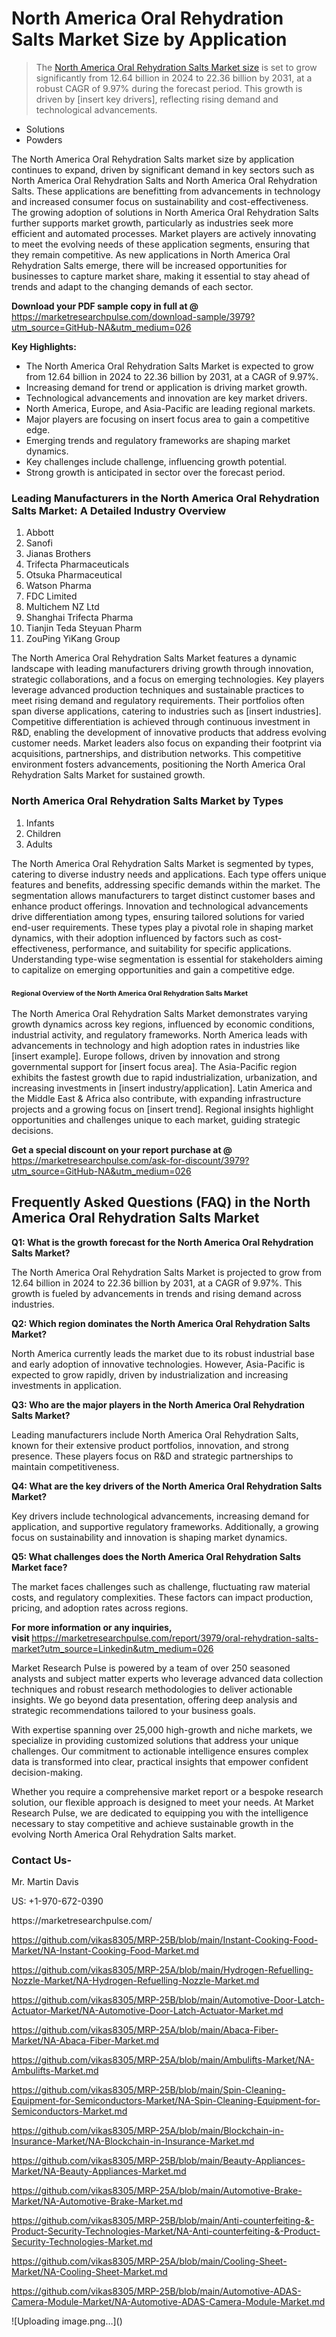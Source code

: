 <h1>North America Oral Rehydration Salts Market&nbsp;Size by Application</h1><blockquote><p>The <a href="https://marketresearchpulse.com/download-sample/3979?utm_source=GitHub-NA&amp;utm_medium=026">North America Oral Rehydration Salts Market size</a> is set to grow significantly from 12.64 billion in 2024 to 22.36 billion by 2031, at a robust CAGR of 9.97% during the forecast period. This growth is driven by [insert key drivers], reflecting rising demand and technological advancements.</p></blockquote><ul><li>Solutions <li> Powders</li></ul><p>The North America Oral Rehydration Salts market size by application continues to expand, driven by significant demand in key sectors such as North America Oral Rehydration Salts and North America Oral Rehydration Salts. These applications are benefitting from advancements in technology and increased consumer focus on sustainability and cost-effectiveness. The growing adoption of solutions in North America Oral Rehydration Salts further supports market growth, particularly as industries seek more efficient and automated processes. Market players are actively innovating to meet the evolving needs of these application segments, ensuring that they remain competitive. As new applications in North America Oral Rehydration Salts emerge, there will be increased opportunities for businesses to capture market share, making it essential to stay ahead of trends and adapt to the changing demands of each sector.</p><p><strong>Download your PDF sample copy in full at @ </strong><a href="https://marketresearchpulse.com/download-sample/3979?utm_source=GitHub-NA&amp;utm_medium=026">https://marketresearchpulse.com/download-sample/3979?utm_source=GitHub-NA&amp;utm_medium=026</a></p><p><strong>Key Highlights: </strong></p><ul><li>The North America Oral Rehydration Salts Market is expected to grow from 12.64 billion in 2024 to 22.36 billion by 2031, at a CAGR of 9.97%.</li><li>Increasing demand for trend or application is driving market growth.</li><li>Technological advancements and innovation are key market drivers.</li><li>North America, Europe, and Asia-Pacific are leading regional markets.</li><li>Major players are focusing on insert focus area to gain a competitive edge.</li><li>Emerging trends and regulatory frameworks are shaping market dynamics.</li><li>Key challenges include challenge, influencing growth potential.</li><li>Strong growth is anticipated in sector over the forecast period.</li></ul><h3>Leading Manufacturers in the North America Oral Rehydration Salts Market: A Detailed Industry Overview</h3><ol><li>Abbott</li><li>Sanofi</li><li>Jianas Brothers</li><li>Trifecta Pharmaceuticals</li><li>Otsuka Pharmaceutical</li><li>Watson Pharma</li><li>FDC Limited</li><li>Multichem NZ Ltd</li><li>Shanghai Trifecta Pharma</li><li>Tianjin Teda Steyuan Pharm</li><li>ZouPing YiKang Group</li></ol><div class="flex max-w-full flex-col flex-grow"><div class="min-h-8 text-message flex w-full flex-col items-end gap-2 whitespace-normal break-words [.text-message+&amp;]:mt-5" dir="auto" data-message-author-role="assistant" data-message-id="fd8432e4-4910-450d-b182-61b7bfb0a01f" data-message-model-slug="gpt-4o"><div class="flex w-full flex-col gap-1 empty:hidden first:pt-[3px]"><div class="markdown prose w-full break-words dark:prose-invert light"><p>The North America Oral Rehydration Salts Market features a dynamic landscape with leading manufacturers driving growth through innovation, strategic collaborations, and a focus on emerging technologies. Key players leverage advanced production techniques and sustainable practices to meet rising demand and regulatory requirements. Their portfolios often span diverse applications, catering to industries such as [insert industries]. Competitive differentiation is achieved through continuous investment in R&amp;D, enabling the development of innovative products that address evolving customer needs. Market leaders also focus on expanding their footprint via acquisitions, partnerships, and distribution networks. This competitive environment fosters advancements, positioning the North America Oral Rehydration Salts Market for sustained growth.</p></div></div></div></div><h3>North America Oral Rehydration Salts Market by Types</h3><ol><li>Infants <li> Children <li> Adults</li></ol><div class="flex max-w-full flex-col flex-grow"><div class="min-h-8 text-message flex w-full flex-col items-end gap-2 whitespace-normal break-words [.text-message+&amp;]:mt-5" dir="auto" data-message-author-role="assistant" data-message-id="084470be-0bb7-4664-bddf-5156b4f41249" data-message-model-slug="gpt-4o-mini"><div class="flex w-full flex-col gap-1 empty:hidden first:pt-[3px]"><div class="markdown prose w-full break-words dark:prose-invert light"><p>The North America Oral Rehydration Salts Market is segmented by types, catering to diverse industry needs and applications. Each type offers unique features and benefits, addressing specific demands within the market. The segmentation allows manufacturers to target distinct customer bases and enhance product offerings. Innovation and technological advancements drive differentiation among types, ensuring tailored solutions for varied end-user requirements. These types play a pivotal role in shaping market dynamics, with their adoption influenced by factors such as cost-effectiveness, performance, and suitability for specific applications. Understanding type-wise segmentation is essential for stakeholders aiming to capitalize on emerging opportunities and gain a competitive edge.</p></div></div></div></div><h3><span style="font-size: 11px;">Regional Overview of the North America Oral Rehydration Salts Market</span></h3><div class="flex max-w-full flex-col flex-grow"><div class="min-h-8 text-message flex w-full flex-col items-end gap-2 whitespace-normal break-words [.text-message+&amp;]:mt-5" dir="auto" data-message-author-role="assistant" data-message-id="e9038762-ce64-4e30-91c9-9bd413514231" data-message-model-slug="gpt-4o-mini"><div class="flex w-full flex-col gap-1 empty:hidden first:pt-[3px]"><div class="markdown prose w-full break-words dark:prose-invert light"><p>The North America Oral Rehydration Salts Market demonstrates varying growth dynamics across key regions, influenced by economic conditions, industrial activity, and regulatory frameworks. North America leads with advancements in technology and high adoption rates in industries like [insert example]. Europe follows, driven by innovation and strong governmental support for [insert focus area]. The Asia-Pacific region exhibits the fastest growth due to rapid industrialization, urbanization, and increasing investments in [insert industry/application]. Latin America and the Middle East &amp; Africa also contribute, with expanding infrastructure projects and a growing focus on [insert trend]. Regional insights highlight opportunities and challenges unique to each market, guiding strategic decisions.</p></div></div></div></div><p><strong>Get a special discount on your report purchase at @ </strong><a href="https://marketresearchpulse.com/ask-for-discount/3979?utm_source=GitHub-NA&amp;utm_medium=026">https://marketresearchpulse.com/ask-for-discount/3979?utm_source=GitHub-NA&amp;utm_medium=026</a></p><h2>Frequently Asked Questions (FAQ) in the North America Oral Rehydration Salts Market</h2><p><strong>Q1: What is the growth forecast for the North America Oral Rehydration Salts Market?</strong></p><p>The North America Oral Rehydration Salts Market is projected to grow from 12.64 billion in 2024 to 22.36 billion by 2031, at a CAGR of 9.97%. This growth is fueled by advancements in trends and rising demand across industries.</p><p><strong>Q2: Which region dominates the North America Oral Rehydration Salts Market?</strong></p><p>North America currently leads the market due to its robust industrial base and early adoption of innovative technologies. However, Asia-Pacific is expected to grow rapidly, driven by industrialization and increasing investments in application.</p><p><strong>Q3: Who are the major players in the North America Oral Rehydration Salts Market?</strong></p><p>Leading manufacturers include North America Oral Rehydration Salts, known for their extensive product portfolios, innovation, and strong presence. These players focus on R&amp;D and strategic partnerships to maintain competitiveness.</p><p><strong>Q4: What are the key drivers of the North America Oral Rehydration Salts Market?</strong></p><p>Key drivers include technological advancements, increasing demand for application, and supportive regulatory frameworks. Additionally, a growing focus on sustainability and innovation is shaping market dynamics.</p><p><strong>Q5: What challenges does the North America Oral Rehydration Salts Market face?</strong></p><p>The market faces challenges such as challenge, fluctuating raw material costs, and regulatory complexities. These factors can impact production, pricing, and adoption rates across regions.</p><p><strong>For more information or any inquiries, visit&nbsp;</strong><a href="https://marketresearchpulse.com/report/3979/oral-rehydration-salts-market?utm_source=Linkedin&utm_medium=026">https://marketresearchpulse.com/report/3979/oral-rehydration-salts-market?utm_source=Linkedin&utm_medium=026</a></p><p>Market Research Pulse is powered by a team of over 250 seasoned analysts and subject matter experts who leverage advanced data collection techniques and robust research methodologies to deliver actionable insights. We go beyond data presentation, offering deep analysis and strategic recommendations tailored to your business goals.</p><p>With expertise spanning over 25,000 high-growth and niche markets, we specialize in providing customized solutions that address your unique challenges. Our commitment to actionable intelligence ensures complex data is transformed into clear, practical insights that empower confident decision-making.</p><p>Whether you require a comprehensive market report or a bespoke research solution, our flexible approach is designed to meet your needs. At Market Research Pulse, we are dedicated to equipping you with the intelligence necessary to stay competitive and achieve sustainable growth in the evolving North America Oral Rehydration Salts market.</p><h3><strong>Contact Us-</strong></h3><p>Mr. Martin Davis</p><p>US: +1-970-672-0390</p><p>https://marketresearchpulse.com/</p><p><a href="https://github.com/vikas8305/MRP-25B/blob/main/Instant-Cooking-Food-Market/NA-Instant-Cooking-Food-Market.md">https://github.com/vikas8305/MRP-25B/blob/main/Instant-Cooking-Food-Market/NA-Instant-Cooking-Food-Market.md</a></p><p><a href="https://github.com/vikas8305/MRP-25A/blob/main/Hydrogen-Refuelling-Nozzle-Market/NA-Hydrogen-Refuelling-Nozzle-Market.md">https://github.com/vikas8305/MRP-25A/blob/main/Hydrogen-Refuelling-Nozzle-Market/NA-Hydrogen-Refuelling-Nozzle-Market.md</a></p><p><a href="https://github.com/vikas8305/MRP-25B/blob/main/Automotive-Door-Latch-Actuator-Market/NA-Automotive-Door-Latch-Actuator-Market.md">https://github.com/vikas8305/MRP-25B/blob/main/Automotive-Door-Latch-Actuator-Market/NA-Automotive-Door-Latch-Actuator-Market.md</a></p><p><a href="https://github.com/vikas8305/MRP-25A/blob/main/Abaca-Fiber-Market/NA-Abaca-Fiber-Market.md">https://github.com/vikas8305/MRP-25A/blob/main/Abaca-Fiber-Market/NA-Abaca-Fiber-Market.md</a></p><p><a href="https://github.com/vikas8305/MRP-25A/blob/main/Ambulifts-Market/NA-Ambulifts-Market.md">https://github.com/vikas8305/MRP-25A/blob/main/Ambulifts-Market/NA-Ambulifts-Market.md</a></p><p><a href="https://github.com/vikas8305/MRP-25B/blob/main/Spin-Cleaning-Equipment-for-Semiconductors-Market/NA-Spin-Cleaning-Equipment-for-Semiconductors-Market.md">https://github.com/vikas8305/MRP-25B/blob/main/Spin-Cleaning-Equipment-for-Semiconductors-Market/NA-Spin-Cleaning-Equipment-for-Semiconductors-Market.md</a></p><p><a href="https://github.com/vikas8305/MRP-25A/blob/main/Blockchain-in-Insurance-Market/NA-Blockchain-in-Insurance-Market.md">https://github.com/vikas8305/MRP-25A/blob/main/Blockchain-in-Insurance-Market/NA-Blockchain-in-Insurance-Market.md</a></p><p><a href="https://github.com/vikas8305/MRP-25B/blob/main/Beauty-Appliances-Market/NA-Beauty-Appliances-Market.md">https://github.com/vikas8305/MRP-25B/blob/main/Beauty-Appliances-Market/NA-Beauty-Appliances-Market.md</a></p><p><a href="https://github.com/vikas8305/MRP-25A/blob/main/Automotive-Brake-Market/NA-Automotive-Brake-Market.md">https://github.com/vikas8305/MRP-25A/blob/main/Automotive-Brake-Market/NA-Automotive-Brake-Market.md</a></p><p><a href="https://github.com/vikas8305/MRP-25B/blob/main/Anti-counterfeiting-&-Product-Security-Technologies-Market/NA-Anti-counterfeiting-&-Product-Security-Technologies-Market.md">https://github.com/vikas8305/MRP-25B/blob/main/Anti-counterfeiting-&-Product-Security-Technologies-Market/NA-Anti-counterfeiting-&-Product-Security-Technologies-Market.md</a></p><p><a href="https://github.com/vikas8305/MRP-25A/blob/main/Cooling-Sheet-Market/NA-Cooling-Sheet-Market.md">https://github.com/vikas8305/MRP-25A/blob/main/Cooling-Sheet-Market/NA-Cooling-Sheet-Market.md</a></p><p><a href="https://github.com/vikas8305/MRP-25B/blob/main/Automotive-ADAS-Camera-Module-Market/NA-Automotive-ADAS-Camera-Module-Market.md">https://github.com/vikas8305/MRP-25B/blob/main/Automotive-ADAS-Camera-Module-Market/NA-Automotive-ADAS-Camera-Module-Market.md</a></p>
![Uploading image.png…]()
